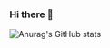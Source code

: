 ### Hi there 👋

![Anurag's GitHub stats](https://github-readme-stats.vercel.app/api?username=zevino&show_icons=true&theme=radical)
